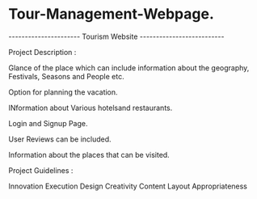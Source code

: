 # Tour-Management-Webpage.


---------------------- Tourism Website --------------------------


Project Description :

Glance of the place which can include information about the geography, Festivals, Seasons and People etc.

Option for planning the vacation.

INformation about Various hotelsand restaurants.

Login and Signup Page.

User Reviews can be included.

Information about the places that can be visited.


Project Guidelines :

Innovation
Execution
Design
Creativity
Content
Layout Appropriateness
